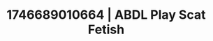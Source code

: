 ---
categories:
- Artistic control
- AI-generated
- Erotic oil massage
- Slow strip tease
- Pierced & proud
- ASMR
- Morning after
- Cosplay
image: /assets/images/1746689010664.jpg
layout: post
seo:
  description: Featured content with high-quality Scat Fetish, ABDL Play. HD images
    available.
  keywords: Scat Fetish, ABDL Play
  og_image: /assets/images/1746689010664.jpg
  schema_type: VisualArtwork
tags:
- ABDL Play
- '#1746689010664'
- Scat Fetish
title: 1746689010664 | ABDL Play Scat Fetish
---